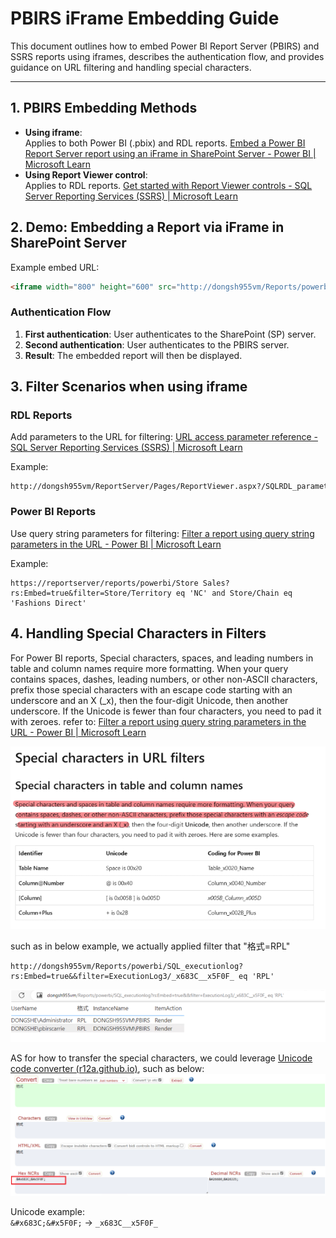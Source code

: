 # PBIRS iFrame Embedding Guide

This document outlines how to embed Power BI Report Server (PBIRS) and SSRS reports using iframes, describes the authentication flow, and provides guidance on URL filtering and handling special characters.

---

## 1. PBIRS Embedding Methods

- **Using iframe**:  
  Applies to both Power BI (.pbix) and RDL reports.  [Embed a Power BI Report Server report using an iFrame in SharePoint Server - Power BI | Microsoft Learn](https://learn.microsoft.com/en-us/power-bi/report-server/quickstart-embed)
- **Using Report Viewer control**:  
  Applies to RDL reports.  [Get started with Report Viewer controls - SQL Server Reporting Services (SSRS) | Microsoft Learn](https://learn.microsoft.com/en-us/sql/reporting-services/application-integration/integrating-reporting-services-using-reportviewer-controls-get-started?view=sql-server-ver15)


## 2. Demo: Embedding a Report via iFrame in SharePoint Server

Example embed URL:
```html
<iframe width="800" height="600" src="http://dongsh955vm/Reports/powerbi/SQL_executionlog?rs:embed=true" frameborder="0" allowFullScreen="true"></iframe>
```

### Authentication Flow

1. **First authentication**: User authenticates to the SharePoint (SP) server.
2. **Second authentication**: User authenticates to the PBIRS server.
3. **Result**: The embedded report will then be displayed.


## 3. Filter Scenarios when using iframe

### RDL Reports

Add parameters to the URL for filtering: [URL access parameter reference - SQL Server Reporting Services (SSRS) | Microsoft Learn](https://learn.microsoft.com/en-us/sql/reporting-services/url-access-parameter-reference?view=sql-server-ver16)

Example:
```
http://dongsh955vm/ReportServer/Pages/ReportViewer.aspx?/SQLRDL_parameter&ReportParameter1=dbo
```

### Power BI Reports

Use query string parameters for filtering: [Filter a report using query string parameters in the URL - Power BI | Microsoft Learn](https://learn.microsoft.com/en-us/power-bi/collaborate-share/service-url-filters)

Example:
```
https://reportserver/reports/powerbi/Store Sales?rs:Embed=true&filter=Store/Territory eq 'NC' and Store/Chain eq 'Fashions Direct'
```


## 4. Handling Special Characters in Filters

For Power BI reports, Special characters, spaces, and leading numbers in table and column names require more formatting. When your query contains spaces, dashes, leading numbers, or other non-ASCII characters, prefix those special characters with an escape code starting with an underscore and an X (_x), then the four-digit Unicode, then another underscore. If the Unicode is fewer than four characters, you need to pad it with zeroes. refer to: [Filter a report using query string parameters in the URL - Power BI | Microsoft Learn](https://learn.microsoft.com/en-us/power-bi/collaborate-share/service-url-filters#special-characters-in-table-and-column-names)

![Special Character Handling](../Image/Image78.png)

such as in below example, we actually applied filter that "格式=RPL"
```
http://dongsh955vm/Reports/powerbi/SQL_executionlog?rs:Embed=true&&filter=ExecutionLog3/_x683C__x5F0F_ eq 'RPL'
```
![Special Character Handling](../Image/Image77.png)

AS for how to transfer the special characters, we could leverage [Unicode code converter (r12a.github.io)](https://r12a.github.io/app-conversion/), such as below:
![Special Character Handling](../Image/Image79.png)

Unicode example:  
`&#x683C;&#x5F0F;` → `_x683C__x5F0F_`


